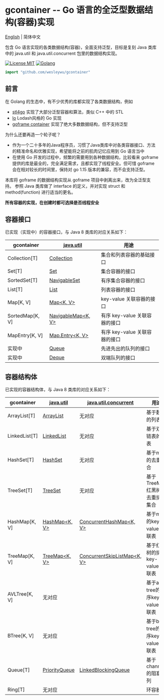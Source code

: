 # gcontainer -- Go 语言的全泛型数据结构(容器)实现

[English](README.md) | 简体中文

包含 Go 语言实现的各类数据结构(容器)，全面支持泛型，目标是复刻 Java 类库中的 java.util 和 java.util.concurrent 包里的数据结构实现。

[![License MIT](https://img.shields.io/badge/License-MIT-red.svg)](LICENSE)
[![Golang](https://img.shields.io/badge/Language-go1.20%2B-blue)](https://go.dev/)

```go
import "github.com/wesleywu/gcontainer"
```

## 前言

在 Golang 的生态中，有不少优秀的库都实现了各类数据结构，例如

- [stl4go](https://github.com/chen3feng/stl4go) 实现了大部分泛型容器和算法，类似 C++ 中的 STL
- [lo](https://github.com/samber/lo) Lodash风格的 Go 实现
- [goframe container](https://github.com/gogf/gf/tree/master/container) 实现了绝大多数数据结构，但不支持泛型

为什么还要再造一个轮子呢？
* 作为一个二十多年的Java程序员，习惯了Java类库中对各类容器接口、方法的精准命名和优雅实现，希望能将之前的肌肉记忆应用到 Go 语言当中
* 在使用 Go 开发的过程中，频繁的需要用到各种数据结构，比较看来 goframe 提供的库是最全的，完全满足需求，且都实现了线程安全。但可惜 goframe 会在相对较长的时间里，保持对 go 1.15 版本的兼容，而不会支持泛型。
 
本库将 goframe 的数据结构实现从 goframe 项目中剥离出来，改为全泛型支持。
参照 Java 类库做了 interface 的定义，并对实现 struct 和 method(function) 进行适当的更名。

**所有容器的实现，在创建时都可选择是否线程安全**

## 容器接口

已实现（实现中）的容器接口，与 Java 8 类库的对应关系如下：

| gcontainer      | [java.util](https://docs.oracle.com/javase/8/docs/api/java/util/package-summary.html)       | 用途                   |
|-----------------|---------------------------------------------------------------------------------------------|----------------------|
| Collection[T]   | [Collection<T>](https://docs.oracle.com/javase/8/docs/api/java/util/Collection.html)        | 集合和列表容器的基础接口      | 
| Set[T]          | [Set<T>](https://docs.oracle.com/javase/8/docs/api/java/util/Set.html)                      | 集合容器的接口              |
| SortedSet[T]    | [NavigableSet<T>](https://docs.oracle.com/javase/8/docs/api/java/util/NavigableSet.html)    | 有序集合容器的接口           |
| List[T]         | [List<T>](https://docs.oracle.com/javase/8/docs/api/java/util/List.html)                    | 列表容器的接口              |
| Map[K, V]       | [Map<K, V>](https://docs.oracle.com/javase/8/docs/api/java/util/Map.html)                   | key-value 关联容器的接口    |
| SortedMap[K, V] | [NavigableMap<K, V>](https://docs.oracle.com/javase/8/docs/api/java/util/NavigableMap.html) | 有序 key-value 关联容器的接口 |
| MapEntry[K, V]  | [Map.Entry<K, V>](https://docs.oracle.com/javase/8/docs/api/java/util/Map.Entry.html)       | 有序 key-value 关联容器的接口 |
| 实现中           | [Queue<T>](https://docs.oracle.com/javase/8/docs/api/java/util/Queue.html)                  | 先进先出的队列的接口 |
| 实现中           | [Deque<T>](https://docs.oracle.com/javase/8/docs/api/java/util/Deque.html)                  | 双端队列的接口 |

## 容器结构体

已实现的容器结构体，与 Java 8 类库的对应关系如下：

| gcontainer    | [java.util](https://docs.oracle.com/javase/8/docs/api/java/util/package-summary.html)      | [java.util.concurrent](https://docs.oracle.com/javase/8/docs/api/java/util/concurrent/package-summary.html)              | 用途                            |
|---------------|--------------------------------------------------------------------------------------------|--------------------------------------------------------------------------------------------------------------------------|-------------------------------|
| ArrayList[T]  | [ArrayList<T>](https://docs.oracle.com/javase/8/docs/api/java/util/ArrayList.html)         | 无对应                                                                                                                    | 基于数组的列表                       |
| LinkedList[T] | [LinkedList<T>](https://docs.oracle.com/javase/8/docs/api/java/util/LinkedList.html)       | 无对应                                                                                                                    | 基于双向链表的列表                     | 
| HashSet[T]    | [HashSet<T>](https://docs.oracle.com/javase/8/docs/api/java/util/HashSet.html)             | 无对应                                                                                                                    | 基于map的去重集合                    |    
| TreeSet[T]    | [TreeSet<T>](https://docs.oracle.com/javase/8/docs/api/java/util/TreeSet.html)             | 无对应                                                                                                                    | 基于TreeMap红黑树的去重排序集合           | 
| HashMap[K, V] | [HashMap<K, V>](https://docs.oracle.com/javase/8/docs/api/java/util/HashMap.html)          | [ConcurrentHashMap<K, V>](https://docs.oracle.com/javase/8/docs/api/java/util/concurrent/ConcurrentHashMap.html)         | 基于map的key-value关联表            | 
| TreeMap[K, V] | [TreeMap<K, V>](https://docs.oracle.com/javase/8/docs/api/java/util/TreeMap.html)          | [ConcurrentSkipListMap<K, V>](https://docs.oracle.com/javase/8/docs/api/java/util/concurrent/ConcurrentSkipListMap.html) | 基于红黑树的排序key-value关联表          |  
| AVLTree[K, V] | 无对应                                                                                      |                                                                                                                          | 基于avl-tree的排序key-value关联表     |    
| BTree[K, V]   | 无对应                                                                                      |                                                                                                                          | 基于b-tree的排序key-value关联表       |    
| Queue[T]      | [PriorityQueue<T>](https://docs.oracle.com/javase/8/docs/api/java/util/PriorityQueue.html) | [LinkedBlockingQueue<T>](https://docs.oracle.com/javase/8/docs/api/java/util/concurrent/LinkedBlockingQueue.html)        | 基于channel的阻塞队列                |   
| Ring[T]       | 无对应                                                                                      |                                                                                                                          | 环容器                           |   
